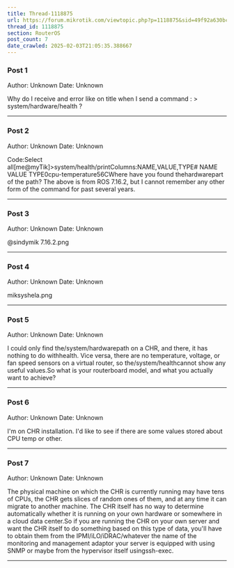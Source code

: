 ```yaml
---
title: Thread-1118875
url: https://forum.mikrotik.com/viewtopic.php?p=1118875&sid=49f92a630bc7970d8ca50523be880e8f#p1118875
thread_id: 1118875
section: RouterOS
post_count: 7
date_crawled: 2025-02-03T21:05:35.388667
---
```


### Post 1
Author: Unknown
Date: Unknown

Why do I receive and error like on title when I send a command : > system/hardware/health  ?

---
### Post 2
Author: Unknown
Date: Unknown

Code:Select all[me@myTik]>system/health/printColumns:NAME,VALUE,TYPE#  NAME             VALUE  TYPE0cpu-temperature56CWhere have you found thehardwarepart of the path? The above is from ROS 7.16.2, but I cannot remember any other form of the command for past several years.

---
### Post 3
Author: Unknown
Date: Unknown

@sindymik 7.16.2.png

---
### Post 4
Author: Unknown
Date: Unknown

miksyshela.png

---
### Post 5
Author: Unknown
Date: Unknown

I could only find the/system/hardwarepath on a CHR, and there, it has nothing to do withhealth. Vice versa, there are no temperature, voltage, or fan speed sensors on a virtual router, so the/system/healthcannot show any useful values.So what is your routerboard model, and what you actually want to achieve?

---
### Post 6
Author: Unknown
Date: Unknown

I'm on CHR installation. I'd like to see if there are some values stored about CPU temp or other.

---
### Post 7
Author: Unknown
Date: Unknown

The physical machine on which the CHR is currently running may have tens of CPUs, the CHR gets slices of random ones of them, and at any time it can migrate to another machine. The CHR itself has no way to determine automatically whether it is running on your own hardware or somewhere in a cloud data center.So if you are running the CHR on your own server and want the CHR itself to do something based on this type of data, you'll have to obtain them from the IPMI/iLO/iDRAC/whatever the name of the monitoring and management adaptor your server is equipped with using SNMP or maybe from the hypervisor itself usingssh-exec.

---
